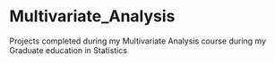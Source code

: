 # Multivariate_Analysis
Projects completed during my Multivariate Analysis course during my Graduate education in Statistics
